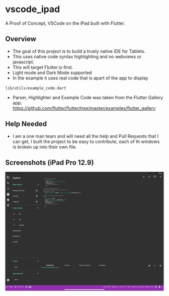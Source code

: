 # vscode_ipad

A Proof of Concept, VSCode on the iPad built with Flutter.

## Overview

* The goal of this project is to build a truely native IDE for Tablets.
* This uses native code syntax highlighting and no webviews or javascript.
* This will target Flutter.io first.
* Light mode and Dark Mode supported
* In the example it uses real code that is apart of the app to display

`lib/utils/example_code.dart`

* Parser, Highlighter and Example Code was taken from the Flutter Gallery app.
https://github.com/flutter/flutter/tree/master/examples/flutter_gallery

## Help Needed

* I am a one man team and will need all the help and Pull Requests that I can get, I built the project to be easy to contribute, each of th windows is broken up into their own file.

## Screenshots (iPad Pro 12.9)

![](https://github.com/AppleEducate/vscode_ipad/blob/master/screenshots/1.PNG)
